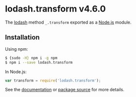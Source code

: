 # lodash.transform v4.6.0

The [lodash](https://lodash.com/) method `_.transform` exported as a [Node.js](https://nodejs.org/) module.

## Installation

Using npm:
```bash
$ {sudo -H} npm i -g npm
$ npm i --save lodash.transform
```

In Node.js:
```js
var transform = require('lodash.transform');
```

See the [documentation](https://lodash.com/docs#transform) or [package source](https://github.com/lodash/lodash/blob/4.6.0-npm-packages/lodash.transform) for more details.

